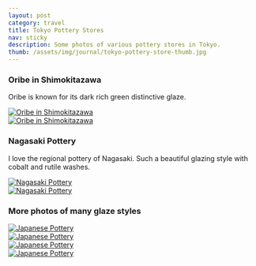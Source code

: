 ```yaml
---
layout: post
category: travel
title: Tokyo Pottery Stores
nav: sticky
description: Some photos of various pottery stores in Tokyo.
thumb: /assets/img/journal/tokyo-pottery-store-thumb.jpg
---
```

<div class="row">
    <div class="col-10">
    <h3>Oribe in Shimokitazawa</h3>
    <p>Oribe is known for its dark rich green distinctive glaze.</p>
    </div>
</div>
<div class="row row-cols-1 row-cols-lg-2 mb-5">
    <div class="col">
        <a href="/assets/img/journal/tokyo-ceramics-4.jpg" class="glightbox"><img src="/assets/img/journal/tokyo-ceramics-4.jpg" alt="Oribe in Shimokitazawa" class="img-fluid rounded-3 mb-4"></a>
    </div>
    <div class="col">
        <a href="/assets/img/journal/tokyo-ceramics-5.jpg" class="glightbox"><img src="/assets/img/journal/tokyo-ceramics-5.jpg" alt="Oribe in Shimokitazawa" class="img-fluid rounded-3 mb-4"></a>
    </div>
</div>

### Nagasaki Pottery
I love the regional pottery of Nagasaki. Such a beautiful glazing style with cobalt and rutile washes. 

<div class="row row-cols-1 row-cols-lg-2 mb-5">
    <div class="col">
        <a href="/assets/img/journal/tokyo-ceramics-8.jpg" class="glightbox"><img src="/assets/img/journal/tokyo-ceramics-8.jpg" alt="Nagasaki Pottery" class="img-fluid rounded-3 mb-4"></a>
    </div>
    <div class="col">
        <a href="/assets/img/journal/tokyo-ceramics-9.jpg" class="glightbox"><img src="/assets/img/journal/tokyo-ceramics-9.jpg" alt="Nagasaki Pottery" class="img-fluid rounded-3 mb-4"></a>
    </div>
</div>

### More photos of many glaze styles
<div class="row row-cols-1 row-cols-lg-2">
    <div class="col">
        <a href="/assets/img/journal/tokyo-ceramics-2.jpg" class="glightbox"><img src="/assets/img/journal/tokyo-ceramics-2.jpg" alt="Japanese Pottery" class="img-fluid rounded-3 mb-4"></a>
    </div>
    <div class="col">
        <a href="/assets/img/journal/tokyo-ceramics-3.jpg" class="glightbox"><img src="/assets/img/journal/tokyo-ceramics-3.jpg" alt="Japanese Pottery" class="img-fluid rounded-3 mb-4"></a>
    </div>
    <div class="col">
        <a href="/assets/img/journal/tokyo-ceramics-6.jpg" class="glightbox"><img src="/assets/img/journal/tokyo-ceramics-6.jpg" alt="Japanese Pottery" class="img-fluid rounded-3 mb-4"></a>
    </div>
    <div class="col">
        <a href="/assets/img/journal/tokyo-ceramics-7.jpg" class="glightbox"><img src="/assets/img/journal/tokyo-ceramics-7.jpg" alt="Japanese Pottery" class="img-fluid rounded-3 mb-4"></a>
    </div>
</div>